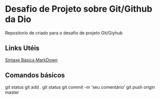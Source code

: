 # Desafio de Projeto sobre Git/Github da Dio
Repositorio de criado para o desafio de projeto Git/Giyhub

## Links Utéis
[Sintaxe Básica MarkDown](https://www.markdownguide.org/basic-syntax/)

## Comandos básicos
git status
git add .
git status
git commit -m 'seu comentário'
git push origin master
